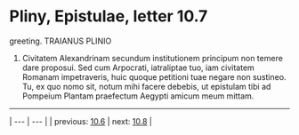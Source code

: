# Pliny, Epistulae, letter 10.7

greeting. TRAIANUS PLINIO



1. Civitatem Alexandrinam secundum institutionem principum non temere dare proposui. Sed cum Arpocrati, iatraliptae tuo, iam civitatem Romanam impetraveris, huic quoque petitioni tuae negare non sustineo. Tu, ex quo nomo sit, notum mihi facere debebis, ut epistulam tibi ad Pompeium Plantam praefectum Aegypti amicum meum mittam.



---

| --- | --- |
| previous: [10.6](../10.6/) | next: [10.8](../10.8/) |